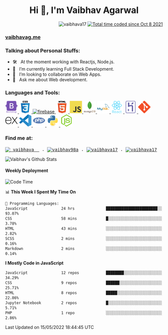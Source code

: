 <h1 align="center">Hi 👋, I'm Vaibhav Agarwal</h1>
<p align="right"> <img src="https://komarev.com/ghpvc/?username=maithrivh&label=Profile%20views&color=0e75b6&style=flat" alt="vaibhava17" /> 
<a href="https://wakatime.com/@cab027d5-8b43-4899-8312-4f5dd5018bc9"><img src="https://wakatime.com/badge/user/cab027d5-8b43-4899-8312-4f5dd5018bc9.svg" alt="Total time coded since Oct 8 2021" /></a>
</p>

<h3 align="left"><a href="https://vaibhavag.me">vaibhavag.me</a></h3>

<h3 align="left">Talking about Personal Stuffs:</h3>
<ul>
  <li> 🛠 &nbsp; At the moment working with Reactjs, Node.js.</li>
<!--   <li> 👨🏻‍💻 &nbsp; Most of my projects are available on <a href="https://github.com/VaibhavA17">Github</a>.</li> -->
  <li> 🚀 &nbsp; I’m currently learning Full Stack Development.</li>
  <li> 👯 &nbsp; I’m looking to collaborate on Web Apps.</li>  
<!--   <li> 📫 &nbsp; You can reach me <a href="mailto:iamvaibhav.agarwal@gmail.com">here</a>.</li> -->
<!--   <li> 📝 &nbsp; My <a href="https://github.com/VaibhavA17/VaibhavA17/blob/main/Resume.pdf">Resume</a>.</li> -->
  <li> 💬 &nbsp; Ask me about Web development.</li>
</ul>

<h3 align="left">Languages and Tools:</h3>
<p align="left"> 
<a href="https://getbootstrap.com" target="_blank"> 
<img src="https://raw.githubusercontent.com/devicons/devicon/master/icons/bootstrap/bootstrap-plain-wordmark.svg" alt="bootstrap" width="40" height="40"/>
</a>
<a href="https://www.w3schools.com/css/" target="_blank"> 
<img src="https://raw.githubusercontent.com/devicons/devicon/master/icons/css3/css3-original-wordmark.svg" alt="css3" width="40" height="40"/> 
</a>
<a href="https://firebase.google.com/" target="_blank"> 
<img src="https://www.vectorlogo.zone/logos/firebase/firebase-icon.svg" alt="firebase" width="40" height="40"/> 
</a>
<a href="https://www.w3.org/html/" target="_blank"> 
<img src="https://raw.githubusercontent.com/devicons/devicon/master/icons/html5/html5-original-wordmark.svg" alt="html5" width="40" height="40"/> 
</a> 
<a href="https://developer.mozilla.org/en-US/docs/Web/JavaScript" target="_blank"> 
<img src="https://raw.githubusercontent.com/devicons/devicon/master/icons/javascript/javascript-original.svg" alt="javascript" width="40" height="40"/> 
</a> 
<a href="https://www.mongodb.com/" target="_blank"> 
<img src="https://raw.githubusercontent.com/devicons/devicon/master/icons/mongodb/mongodb-original-wordmark.svg" alt="mongodb" width="40" height="40"/> 
</a> 
<a href="https://www.mysql.com/" target="_blank"> 
<img src="https://raw.githubusercontent.com/devicons/devicon/master/icons/mysql/mysql-original-wordmark.svg" alt="mysql" width="40" height="40"/> 
</a>
<a href="https://reactjs.org/" target="_blank"> 
<img src="https://raw.githubusercontent.com/devicons/devicon/master/icons/react/react-original-wordmark.svg" alt="react" width="40" height="40"/> 
</a> 
<a href="https://heroku.com/" target="_blank"> 
<img src="https://github.com/devicons/devicon/blob/master/icons/heroku/heroku-original.svg" alt="heroku" width="40" height="40"/> 
</a>
<a href="https://git-scm.com/" target="_blank"> 
<img src="https://github.com/devicons/devicon/blob/master/icons/git/git-original.svg" alt="git" width="40" height="40"/> 
</a>
<a href="https://expressjs.com/" target="_blank"> 
<img src="https://github.com/devicons/devicon/blob/master/icons/express/express-original.svg" alt="expressjs" width="40" height="40"/> 
</a>
<a href="https://code.visualstudio.com/" target="_blank"> 
<img src="https://github.com/devicons/devicon/blob/master/icons/vscode/vscode-original.svg" alt="vscode" width="40" height="40"/> 
</a>
<a href="https://www.php.net/" target="_blank"> 
<img src="https://github.com/devicons/devicon/blob/master/icons/php/php-plain.svg" alt="php" width="40" height="40"/> 
</a>
<a href="https://www.python.org/" target="_blank"> 
<img src="https://github.com/devicons/devicon/blob/master/icons/python/python-original.svg" alt="python" width="40" height="40"/> 
</a>
<a href="https://nodejs.org/en/" target="_blank"> 
<img src="https://github.com/devicons/devicon/blob/master/icons/nodejs/nodejs-original.svg" alt="nodejs" width="40" height="40"/> 
</a>
</p>
<h3 align="left">Find me at:</h3>
<p align="left">
  <samp>
    <a href="https://twitter.com/_vaibhava__" target="_blank"><img align="center" src="https://raw.githubusercontent.com/rahuldkjain/github-profile-readme-generator/master/src/images/icons/Social/twitter.svg" alt="_vaibhava__" height="30" width="40" /></a> . 
    <a href="https://www.linkedin.com/in/vaibhav98a/" target="_blank"><img align="center" src="https://raw.githubusercontent.com/rahuldkjain/github-profile-readme-generator/master/src/images/icons/Social/linked-in-alt.svg" alt="vaibhav98a" height="30" width="40" /></a> . 
    <a href="https://dev.to/vaibhava17" target="_blank"><img align="center" src="https://raw.githubusercontent.com/rahuldkjain/github-profile-readme-generator/master/src/images/icons/Social/devto.svg" alt="vaibhava17" height="30" width="40" /></a> . 
    <a href="https://codepen.io/vaibhava17" target="_blank"><img align="center" src="https://raw.githubusercontent.com/rahuldkjain/github-profile-readme-generator/master/src/images/icons/Social/codepen.svg" alt="vaibhava17" height="30" width="40" /></a>
  </samp>
</p>

![Vaibhav's Github Stats](https://github-readme-stats.vercel.app/api?username=vaibhava17&show_icons=true) 

#### Weekly Deployment
<!--START_SECTION:waka-->
![Code Time](http://img.shields.io/badge/Code%20Time-0%20secs-blue)

📊 **This Week I Spent My Time On** 

```text
💬 Programming Languages: 
JavaScript               24 hrs              ███████████████████████░░   93.07% 
CSS                      58 mins             █░░░░░░░░░░░░░░░░░░░░░░░░   3.78% 
HTML                     43 mins             ░░░░░░░░░░░░░░░░░░░░░░░░░   2.82% 
SCSS                     2 mins              ░░░░░░░░░░░░░░░░░░░░░░░░░   0.16% 
Markdown                 2 mins              ░░░░░░░░░░░░░░░░░░░░░░░░░   0.14%

```

**I Mostly Code in JavaScript** 

```text
JavaScript               12 repos            ████████░░░░░░░░░░░░░░░░░   34.29% 
CSS                      9 repos             ██████░░░░░░░░░░░░░░░░░░░   25.71% 
HTML                     8 repos             █████░░░░░░░░░░░░░░░░░░░░   22.86% 
Jupyter Notebook         2 repos             █░░░░░░░░░░░░░░░░░░░░░░░░   5.71% 
PHP                      1 repo              ░░░░░░░░░░░░░░░░░░░░░░░░░   2.86%

```



 Last Updated on 15/05/2022 18:44:45 UTC
<!--END_SECTION:waka-->
